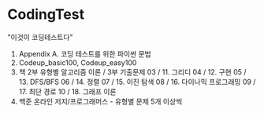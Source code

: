 # CodingTest

"이것이 코딩테스트다"

1. Appendix A. 코딩 테스트를 위한 파이썬 문법
2. Codeup_basic100, Codeup_easy100
3. 책 2부 유형별 알고리즘 이론 / 3부 기출문제
  03 / 11. 그리디
  04 / 12. 구현
  05 / 13. DFS/BFS
  06 / 14. 정렬
  07 / 15. 이진 탐색
  08 / 16. 다이나믹 프로그래밍
  09 / 17. 최단 경로
  10 / 18. 그래프 이론
4. 백준 온라인 저지/프로그래머스 - 유형별 문제 5개 이상씩

